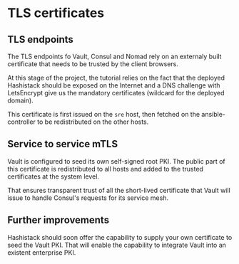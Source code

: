 # TLS certificates

## TLS endpoints

The TLS endpoints fo Vault, Consul and Nomad rely on an externaly built certificate that
needs to be trusted by the client browsers. 

At this stage of the project, the tutorial [](/tutorials/deploy_scw.md) relies on 
the fact that the deployed Hashistack should be exposed on the Internet and a DNS
challenge with LetsEncrypt give us the mandatory certificates (wildcard for the deployed domain).

This certificate is first issued on the `sre` host, then fetched on the ansible-controller 
to be redistributed on the other hosts.

## Service to service mTLS

Vault is configured to seed its own self-signed root PKI. The public part of this certificate is redistributed 
to all hosts and added to the trusted certificates at the system level.

That ensures transparent trust of all the short-lived certificate that Vault will issue to handle 
Consul's requests for its service mesh.

## Further improvements

Hashistack should soon offer the capability to supply your own certificate to seed the Vault PKI. That will enable
the capability to integrate Vault into an existent enterprise PKI.
